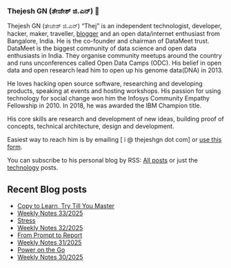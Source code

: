 ### Thejesh GN (ತೇಜೇಶ್ ಜಿ.ಎನ್) 👋

Thejesh GN (ತೇಜೇಶ್ ಜಿ.ಎನ್) “Thej” is an independent technologist, developer, hacker, maker, traveller, [blogger](https://thejeshgn.com/) and an open data/internet enthusiast from Bangalore, India. He is the co-founder and chairman of DataMeet trust. DataMeet is the biggest community of data science and open data enthusiasts in India. They organise community meetups around the country and runs unconferences called Open Data Camps (ODC). His belief in open data and open research lead him to open up his genome data(DNA) in 2013.

He loves hacking open source software, researching and developing products, speaking at events and hosting workshops. His passion for using technology for social change won him the Infosys Community Empathy Fellowship in 2010. In 2018, he was awarded the IBM Champion title.

His core skills are research and development of new ideas, building proof of concepts, technical architecture, design and development.

Easiest way to reach him is by emailing [ i @ thejeshgn dot com] or [use this form](https://thejeshgn.com/contact/).

You can subscribe to his personal blog by RSS: [All posts](https://feeds.thejeshgn.com/thejeshgn) or just the [technology](https://feeds.thejeshgn.com/technology) posts.

## Recent Blog posts
<!-- BLOG-POST-LIST:START -->
- [Copy to Learn, Try Till You Master](https://thejeshgn.com/2025/08/20/copy-to-learn-try-till-you-master/)
- [Weekly Notes 33/2025](https://thejeshgn.com/2025/08/15/weekly-notes-33-2025/)
- [Stress](https://thejeshgn.com/2025/08/12/stress/)
- [Weekly Notes 32/2025](https://thejeshgn.com/2025/08/08/weekly-notes-32-2025/)
- [From Prompt to Report](https://thejeshgn.com/2025/08/06/from-prompt-to-report/)
- [Weekly Notes 31/2025](https://thejeshgn.com/2025/08/01/weekly-notes-31-2025/)
- [Power on the Go](https://thejeshgn.com/2025/07/30/power-on-the-go/)
- [Weekly Notes 30/2025](https://thejeshgn.com/2025/07/25/weekly-notes-30-2025/)
<!-- BLOG-POST-LIST:END -->
